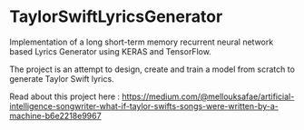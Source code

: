 # TaylorSwiftLyricsGenerator
Implementation of a long short-term memory recurrent neural network based Lyrics Generator using KERAS and TensorFlow. 

The project is an attempt to design, create and train a model from scratch to generate Taylor Swift lyrics.

Read about this project here : https://medium.com/@mellouksafae/artificial-intelligence-songwriter-what-if-taylor-swifts-songs-were-written-by-a-machine-b6e2218e9967
